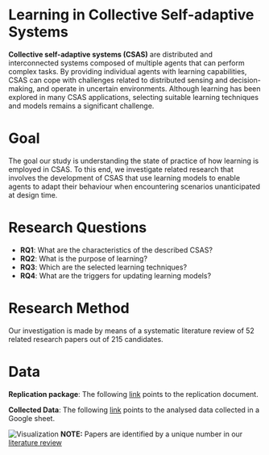 # Learning in Collective Self-adaptive Systems
**Collective self-adaptive systems (CSAS)** are distributed and interconnected systems composed of multiple agents that can perform complex tasks. By providing individual agents with learning capabilities, CSAS can cope with challenges related to distributed sensing and decision-making, and operate in uncertain environments. Although learning has been explored in many CSAS applications, selecting suitable learning techniques and models remains a significant challenge.

# Goal
The goal our study is understanding the state of practice of how learning is employed in CSAS. To this end, we investigate related research that involves the development of CSAS that use learning models to enable agents to adapt their behaviour when encountering scenarios unanticipated at design time.

# Research Questions

- **RQ1**: What are the characteristics of the described CSAS?  
- **RQ2**: What is the purpose of learning?  
- **RQ3**: Which are the selected learning techniques?
- **RQ4**: What are the triggers for updating learning models?

# Research Method
Our investigation is made by means of a systematic literature review of 52 related research papers out of 215 candidates.

# Data
**Replication package**: The following [link](https://drive.google.com/file/d/1WGmIydk4zSSBSF749qUH1CcSujeSzGsb/view?usp=sharing) points to the replication document.

**Collected Data**: The following [link](https://docs.google.com/spreadsheets/d/1_wKl2ya2Cg2ei4a-fgWrgE6m41ZAWtfEPuYgu7y6qpc/edit?usp=sharing) points to the analysed data collected in a Google sheet.

![Visualization](https://i.imgur.com/nJDosN8.png)
**NOTE:** Papers are identified by a unique number in our [literature review](https://docs.google.com/spreadsheets/d/1_wKl2ya2Cg2ei4a-fgWrgE6m41ZAWtfEPuYgu7y6qpc/edit?usp=sharing)

